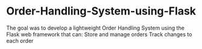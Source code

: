 # Order-Handling-System-using-Flask
The goal was to develop a lightweight Order Handling System using the Flask web framework that can:  Store and manage orders  Track changes to each order
